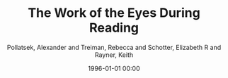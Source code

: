 ---
layout: post
title: The Work of the Eyes During Reading

date: 1996-01-01 00:00
author: Pollatsek, Alexander and Treiman, Rebecca and Schotter, Elizabeth R and Rayner, Keith
tags: ["cognitive psychology","collection","eye movement control","fixation durations","neuropsychology","oxford handbooks online","oxford library of psychology","perceptual span","preview e ects","psychology","reading","series","subject"]
journal: The Oxford Handbook of Reading

link: https://doi.org/10.1093/oxfordhb/9780199324576.013.2

year: 2014
---